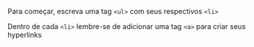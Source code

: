 Para começar,  escreva uma tag `<ul>` com seus respectivos `<li>`

Dentro de cada `<li>` lembre-se de adicionar uma tag `<a>` para criar seus hyperlinks